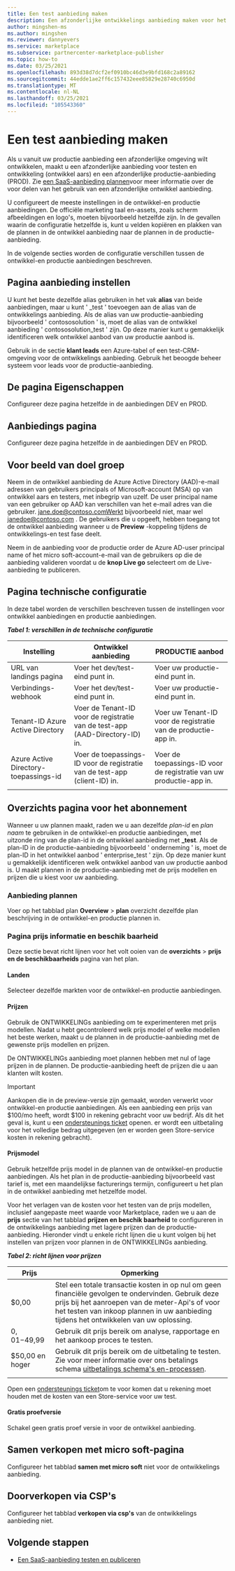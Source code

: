 ```yaml
---
title: Een test aanbieding maken
description: Een afzonderlijke ontwikkelings aanbieding maken voor het testen van uw productie aanbod in het Commercial Marketplace-programma in micro soft Partner Center.
author: mingshen-ms
ms.author: mingshen
ms.reviewer: dannyevers
ms.service: marketplace
ms.subservice: partnercenter-marketplace-publisher
ms.topic: how-to
ms.date: 03/25/2021
ms.openlocfilehash: 893d38d7dcf2ef0910bc46d3e9bfd168c2a89162
ms.sourcegitcommit: 44edde1ae2ff6c157432eee85829e28740c6950d
ms.translationtype: MT
ms.contentlocale: nl-NL
ms.lasthandoff: 03/25/2021
ms.locfileid: "105543360"
---
```

# <a name="create-a-test-offer"></a>Een test aanbieding maken

Als u vanuit uw productie aanbieding een afzonderlijke omgeving wilt ontwikkelen, maakt u een afzonderlijke aanbieding voor testen en ontwikkeling (ontwikkel aars) en een afzonderlijke productie-aanbieding (PROD). Zie [een SaaS-aanbieding plannen](plan-saas-offer.md#test-offer)voor meer informatie over de voor delen van het gebruik van een afzonderlijke ontwikkel aanbieding.

U configureert de meeste instellingen in de ontwikkel-en productie aanbiedingen. De officiële marketing taal en-assets, zoals scherm afbeeldingen en logo's, moeten bijvoorbeeld hetzelfde zijn. In de gevallen waarin de configuratie hetzelfde is, kunt u velden kopiëren en plakken van de plannen in de ontwikkel aanbieding naar de plannen in de productie-aanbieding.

In de volgende secties worden de configuratie verschillen tussen de ontwikkel-en productie aanbiedingen beschreven.

## <a name="offer-setup-page"></a>Pagina aanbieding instellen

U kunt het beste dezelfde alias gebruiken in het vak **alias** van beide aanbiedingen, maar u kunt ' _test ' toevoegen aan de alias van de ontwikkelings aanbieding. Als de alias van uw productie-aanbieding bijvoorbeeld ' contososolution ' is, moet de alias van de ontwikkel aanbieding ' contososolution_test ' zijn. Op deze manier kunt u gemakkelijk identificeren welk ontwikkel aanbod van uw productie aanbod is.

Gebruik in de sectie **klant leads** een Azure-tabel of een test-CRM-omgeving voor de ontwikkelings aanbieding. Gebruik het beoogde beheer systeem voor leads voor de productie-aanbieding.

## <a name="properties-page"></a>De pagina Eigenschappen

Configureer deze pagina hetzelfde in de aanbiedingen DEV en PROD.

## <a name="offer-listing-page"></a>Aanbiedings pagina

Configureer deze pagina hetzelfde in de aanbiedingen DEV en PROD.

## <a name="preview-audience"></a>Voor beeld van doel groep

Neem in de ontwikkel aanbieding de Azure Active Directory (AAD)-e-mail adressen van gebruikers principals of Microsoft-account (MSA) op van ontwikkel aars en testers, met inbegrip van uzelf. De user principal name van een gebruiker op AAD kan verschillen van het e-mail adres van die gebruiker. jane.doe@contoso.comWerkt bijvoorbeeld niet, maar wel janedoe@contoso.com . De gebruikers die u opgeeft, hebben toegang tot de ontwikkel aanbieding wanneer u de **Preview** -koppeling tijdens de ontwikkelings-en test fase deelt.

Neem in de aanbieding voor de productie order de Azure AD-user principal name of het micro soft-account-e-mail van de gebruikers op die de aanbieding valideren voordat u de **knop Live go** selecteert om de Live-aanbieding te publiceren.

## <a name="technical-configuration-page"></a>Pagina technische configuratie

In deze tabel worden de verschillen beschreven tussen de instellingen voor ontwikkel aanbiedingen en productie aanbiedingen.

***Tabel 1: verschillen in de technische configuratie***

| Instelling | Ontwikkel aanbieding | PRODUCTIE aanbod |
| ------------ | ------------- | ------------- |
| URL van landings pagina | Voer het dev/test-eind punt in. | Voer uw productie-eind punt in. |
| Verbindings-webhook | Voer het dev/test-eind punt in. | Voer uw productie-eind punt in. |
| Tenant-ID Azure Active Directory | Voer de Tenant-ID voor de registratie van de test-app (AAD-Directory-ID) in. | Voer uw Tenant-ID voor de registratie van de productie-app in. |
| Azure Active Directory-toepassings-id | Voer de toepassings-ID voor de registratie van de test-app (client-ID) in. | Voer de toepassings-ID voor de registratie van uw productie-app in. |
||||

## <a name="plan-overview-page"></a>Overzichts pagina voor het abonnement

Wanneer u uw plannen maakt, raden we u aan dezelfde _plan-id_ en _plan naam_ te gebruiken in de ontwikkel-en productie aanbiedingen, met uitzonde ring van de plan-id in de ontwikkel aanbieding met **_test**. Als de plan-ID in de productie-aanbieding bijvoorbeeld ' onderneming ' is, moet de plan-ID in het ontwikkel aanbod ' enterprise_test ' zijn. Op deze manier kunt u gemakkelijk identificeren welk ontwikkel aanbod van uw productie aanbod is. U maakt plannen in de productie-aanbieding met de prijs modellen en prijzen die u kiest voor uw aanbieding.

### <a name="plan-listing"></a>Aanbieding plannen

Voer op het tabblad plan **Overview**  >  **plan** overzicht dezelfde plan beschrijving in de ontwikkel-en productie plannen in.

### <a name="pricing-and-availability-page"></a>Pagina prijs informatie en beschik baarheid

Deze sectie bevat richt lijnen voor het volt ooien van de **overzichts**  >  **prijs en de beschikbaarheids** pagina van het plan.

#### <a name="markets"></a>Landen

Selecteer dezelfde markten voor de ontwikkel-en productie aanbiedingen.

#### <a name="pricing"></a>Prijzen

Gebruik de ONTWIKKELINGs aanbieding om te experimenteren met prijs modellen. Nadat u hebt gecontroleerd welk prijs model of welke modellen het beste werken, maakt u de plannen in de productie-aanbieding met de gewenste prijs modellen en prijzen.

De ONTWIKKELINGs aanbieding moet plannen hebben met nul of lage prijzen in de plannen. De productie-aanbieding heeft de prijzen die u aan klanten wilt kosten.

> [!IMPORTANT]
> Aankopen die in de preview-versie zijn gemaakt, worden verwerkt voor ontwikkel-en productie aanbiedingen. Als een aanbieding een prijs van $100/mo heeft, wordt $100 in rekening gebracht voor uw bedrijf. Als dit het geval is, kunt u een [ondersteunings ticket](support.md) openen. er wordt een uitbetaling voor het volledige bedrag uitgegeven (en er worden geen Store-service kosten in rekening gebracht).

#### <a name="pricing-model"></a>Prijsmodel

Gebruik hetzelfde prijs model in de plannen van de ontwikkel-en productie aanbiedingen. Als het plan in de productie-aanbieding bijvoorbeeld vast tarief is, met een maandelijkse facturerings termijn, configureert u het plan in de ontwikkel aanbieding met hetzelfde model.

Voor het verlagen van de kosten voor het testen van de prijs modellen, inclusief aangepaste meet waarde voor Marketplace, raden we u aan de **prijs** sectie van het tabblad **prijzen en beschik baarheid** te configureren in de ontwikkelings aanbieding met lagere prijzen dan de productie-aanbieding. Hieronder vindt u enkele richt lijnen die u kunt volgen bij het instellen van prijzen voor plannen in de ONTWIKKELINGs aanbieding.

***Tabel 2: richt lijnen voor prijzen***

| Prijs | Opmerking |
| ------------ | ------------- |
| $0,00 | Stel een totale transactie kosten in op nul om geen financiële gevolgen te ondervinden. Gebruik deze prijs bij het aanroepen van de meter-Api's of voor het testen van inkoop plannen in uw aanbieding tijdens het ontwikkelen van uw oplossing. |
| $0,01-$49,99 | Gebruik dit prijs bereik om analyse, rapportage en het aankoop proces te testen. |
| $50,00 en hoger | Gebruik dit prijs bereik om de uitbetaling te testen. Zie voor meer informatie over ons betalings schema [uitbetalings schema's en-processen](/partner-center/payout-policy-details). |
|||

Open een [ondersteunings ticket](support.md)om te voor komen dat u rekening moet houden met de kosten van een Store-service voor uw test.

#### <a name="free-trial"></a>Gratis proefversie

Schakel geen gratis proef versie in voor de ontwikkel aanbieding.

## <a name="co-sell-with-microsoft-page"></a>Samen verkopen met micro soft-pagina

Configureer het tabblad **samen met micro soft** niet voor de ontwikkelings aanbieding.

## <a name="resell-through-csps"></a>Doorverkopen via CSP's

Configureer het tabblad **verkopen via csp's** van de ontwikkelings aanbieding niet.

## <a name="next-steps"></a>Volgende stappen

- [Een SaaS-aanbieding testen en publiceren](test-publish-saas-offer.md)
